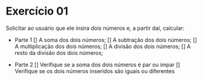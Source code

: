 # Exercício 01

Solicitar ao usuário que ele insira dois números
e, a partir daí, calcular:

* Parte 1
[] A soma dos dois números;
[] A subtração dos dois números;
[] A multiplicação dos dois números;
[] A divisão dos dois números;
[] A resto da divisão dos dois números;

* Parte 2
[] Verifique se a soma dos dois números é par ou impar
[] Verifique se os dois números inseridos são iguais ou diferentes